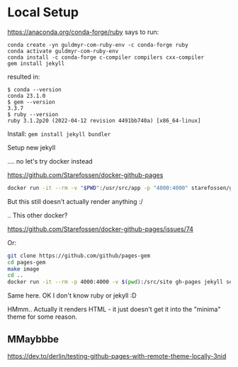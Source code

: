 Local Setup
===========

https://anaconda.org/conda-forge/ruby says to run:

```
conda create -yn guldmyr-com-ruby-env -c conda-forge ruby
conda activate guldmyr-com-ruby-env
conda install -c conda-forge c-compiler compilers cxx-compiler
gem install jekyll
```

resulted in:

```
$ conda --version
conda 23.1.0
$ gem --version
3.3.7
$ ruby --version
ruby 3.1.2p20 (2022-04-12 revision 4491bb740a) [x86_64-linux]
````

Install:  `gem install jekyll bundler`

Setup new jekyll

.... no let's try docker instead

https://github.com/Starefossen/docker-github-pages

```bash
docker run -it --rm -v "$PWD":/usr/src/app -p "4000:4000" starefossen/github-pages
```

But this still doesn't actually render anything :/

.. This other docker?

https://github.com/Starefossen/docker-github-pages/issues/74

Or:
```bash
git clone https://github.com/github/pages-gem
cd pages-gem
make image
cd ..
docker run -it --rm -p 4000:4000 -v $(pwd):/src/site gh-pages jekyll serve --watch --force_polling -H 0.0.0.0 -P 4000
```

Same here. OK I don't know ruby or jekyll :D

HMmm.. Actually it renders HTML - it just doesn't get it into the "minima" theme for some reason.

MMaybbbe
----

https://dev.to/derlin/testing-github-pages-with-remote-theme-locally-3nid
